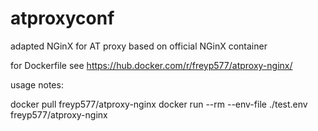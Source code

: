 # atproxyconf
adapted NGinX for AT proxy
based on official NGinX container 

for Dockerfile see
https://hub.docker.com/r/freyp577/atproxy-nginx/

usage notes:

docker pull freyp577/atproxy-nginx
docker run --rm --env-file ./test.env freyp577/atproxy-nginx


